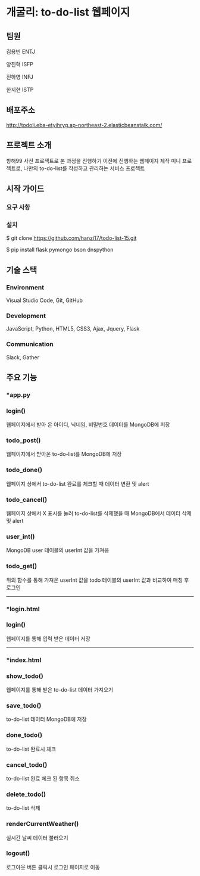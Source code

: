 # 개굴리: to-do-list 웹페이지

## 팀원
김용빈 ENTJ

양진혁 ISFP

전하영 INFJ

한지현 ISTP

## 배포주소
http://todoli.eba-etyihryg.ap-northeast-2.elasticbeanstalk.com/

## 프로젝트 소개
항해99 사전 프로젝트로 본 과정을 진행하기 이전에 진행하는 웹페이지 제작 미니 프로젝트로, 나만의 to-do-list를 작성하고 관리하는 서비스 프로젝트

## 시작 가이드
### 요구 사항

### 설치 
$ git clone https://github.com/hanzi17/todo-list-15.git

$ pip install flask pymongo bson dnspython

## 기술 스택
### Environment
Visual Studio Code, Git, GitHub
### Development
JavaScript, Python, HTML5, CSS3, Ajax, Jquery, Flask
### Communication
Slack, Gather

## 주요 기능
### *app.py

### login()
웹페이지에서 받아 온 아이디, 닉네임, 비밀번호 데이터를 MongoDB에 저장

### todo_post()
웹페이지에서 받아온 to-do-list를 MongoDB에 저장

### todo_done()
웹페이지 상에서 to-do-list 완료를 체크할 때 데이터 변환 및 alert 

### todo_cancel()
웹페이지 상에서 X 표시를 눌러 to-do-list를 삭제했을 때 MongoDB에서 데이터 삭제 및 alert

### user_int()
MongoDB user 테이블의 userInt 값을 가져옴

### todo_get()
위의 함수를 통해 가져온 userInt 값을 todo 테이블의 userInt 값과 비교하여 매칭 후 로그인

----------------

### *login.html

### login()
웹페이지를 통해 입력 받은 데이터 저장

----------------

### *index.html

### show_todo()
웹페이지를 통해 받은 to-do-list 데이터 가져오기

### save_todo()
to-do-list 데이터 MongoDB에 저장

### done_todo()
to-do-list 완료시 체크

### cancel_todo()
to-do-list 완료 체크 된 항목 취소

### delete_todo()
to-do-list 삭제

### renderCurrentWeather()
실시간 날씨 데이터 불러오기

### logout()
로그아웃 버튼 클릭시 로그인 페이지로 이동
